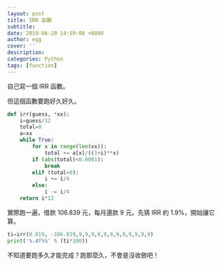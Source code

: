 ```yaml
---
layout: post
title: IRR 函數
subtitle:
date: 2019-06-20 14:59:00 +0800
author: egg
cover: ''
description:
categories: Python
tags: [function] 
---
```


自己寫一個 IRR 函數。

但這個函數要跑好久好久。


```python
def irr(guess, *xx):
    i=guess/12
    total=0
    a=xx
    while True:
        for x in range(len(xx)):
            total += a[x]/((1+i)**x)
        if (abs(total)<0.0001):
            break
        elif (total>0):
            i += i/4
        else:
            i -= i/4
    return i*12
```

實際跑一遍，借款 106.839 元，每月還款 9 元。先猜 IRR 約 1.9%，開始讓它算。


```python
ti=irr(0.019, -106.839,9,9,9,9,9,9,9,9,9,9,9,9)
print('%.4f%%' % (ti*100))
```

不知道要跑多久才能完成？跑那麼久，不會是沒收斂吧！
